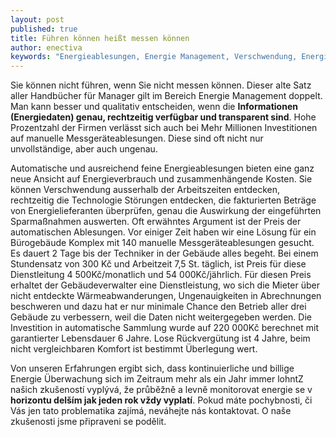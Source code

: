 ```yaml
---
layout: post
published: true
title: Führen können heißt messen können
author: enectiva
keywords: "Energieablesungen, Energie Management, Verschwendung, Energie Überwachung, Energieverbrauch"
---
```


Sie können nicht führen, wenn Sie nicht messen können. Dieser alte Satz aller Handbücher für Manager gilt im Bereich Energie Management doppelt. Man kann besser und qualitativ entscheiden, wenn die **Informationen (Energiedaten) genau, rechtzeitig verfügbar und transparent sind**. Hohe Prozentzahl der Firmen verlässt sich auch bei Mehr Millionen Investitionen auf manuelle Messgeräteablesungen. Diese sind oft nicht nur unvollständige, aber auch ungenau.

Automatische und ausreichend feine Energieablesungen bieten eine ganz neue Ansicht auf Energieverbrauch und zusammenhängende Kosten. Sie können Verschwendung ausserhalb der Arbeitszeiten entdecken, rechtzeitig die Technologie Störungen entdecken, die  fakturierten Beträge von Energielieferanten überprüfen, genau die Auswirkung der eingeführten Sparmaßnahmen auswerten. Oft erwähntes Argument ist der Preis der automatischen Ablesungen. Vor einiger Zeit haben wir eine Lösung für ein Bürogebäude Komplex mit 140 manuelle Messgeräteablesungen gesucht. Es dauert 2 Tage bis der Techniker in der Gebäude alles begeht.  Bei einem Stundensatz von 300 Kč und Arbeitzeit 7,5 St. täglich, ist Preis für diese Dienstleitung 4 500Kč/monatlich und 54 000Kč/jährlich. Für diesen Preis erhaltet der Gebäudeverwalter eine Dienstleistung, wo sich die Mieter über nicht entdeckte Wärmeabwanderungen, Ungenauigkeiten in Abrechnungen beschweren und dazu hat er nur minimale Chance den Betrieb aller drei Gebäude zu verbessern, weil die Daten nicht weitergegeben werden. Die Investition in automatische Sammlung wurde auf 220 000Kč berechnet mit garantierter Lebensdauer 6 Jahre. Lose Rückvergütung ist 4 Jahre, beim nicht vergleichbaren Komfort ist bestimmt Überlegung wert.

Von unseren Erfahrungen ergibt sich, dass kontinuierliche und billige Energie Überwachung sich im Zeitraum mehr als ein Jahr immer lohntZ našich zkušeností vyplývá, že průběžně a levně monitorovat energie se v **horizontu delším jak jeden rok vždy vyplatí**. Pokud máte pochybnosti, či Vás jen tato problematika zajímá, neváhejte nás kontaktovat. O naše zkušenosti jsme připraveni se podělit.
